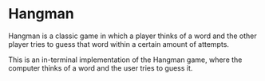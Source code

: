 # Hangman
Hangman is a classic game in which a player thinks of a word and the other player tries to guess that word within a certain amount of attempts.

This is an in-terminal implementation of the Hangman game, where the computer thinks of a word and the user tries to guess it. 

